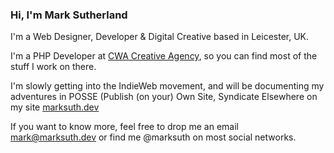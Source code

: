 ### Hi, I'm Mark Sutherland

I'm a Web Designer, Developer & Digital Creative based in Leicester, UK.

I'm a PHP Developer at [CWA Creative Agency](https://cwa.co.uk), so you can find most of the stuff I work on there.

I'm slowly getting into the IndieWeb movement, and will be documenting my adventures in POSSE (Publish (on your) Own Site, Syndicate Elsewhere on my site [marksuth.dev](https://marksuth.dev)

If you want to know more, feel free to drop me an email mark@marksuth.dev or find me @marksuth on most social networks.
